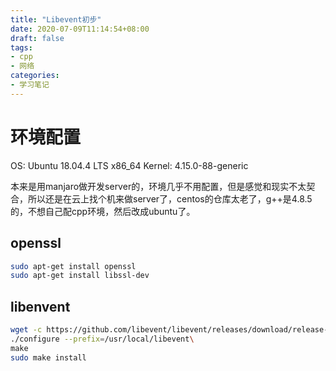 ```yaml
---
title: "Libevent初步"
date: 2020-07-09T11:14:54+08:00
draft: false
tags: 
- cpp
- 网络
categories: 
- 学习笔记
---
```


# 环境配置

OS: Ubuntu 18.04.4 LTS x86_64
Kernel: 4.15.0-88-generic

本来是用manjaro做开发server的，环境几乎不用配置，但是感觉和现实不太契合，所以还是在云上找个机来做server了，centos的仓库太老了，g++是4.8.5的，不想自己配cpp环境，然后改成ubuntu了。

## openssl

``` sh
sudo apt-get install openssl
sudo apt-get install libssl-dev
```

## libenvent

``` sh
wget -c https://github.com/libevent/libevent/releases/download/release-2.1.12-stable/libevent-2.1.12-stable.tar.gz
./configure --prefix=/usr/local/libevent\
make
sudo make install
```

